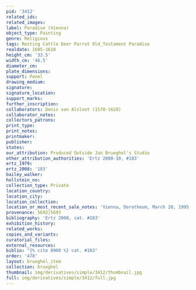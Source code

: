 ```yaml
---
pid: '3412'
related_ids: 
related_images: 
label: Paradise (Vienna)
object_type: Painting
genre: Religious
tags: Resting Cattle Deer Parrot Old_Testament Paradise
realdate: 1605-1610
height_cm: '33.5'
width_cm: '46.5'
diameter_cm: 
plate_dimensions: 
support: Panel
drawing_medium: 
signature: 
signature_location: 
support_marks: 
further_inscription: 
collaborators: Denis van Alsloot (1570-1628)
collaborator_notes: 
collectors_patrons: 
print_type: 
print_notes: 
printmaker: 
publisher: 
states: 
our_attribution: Produced Outside Jan Brueghel's Studio
other_attribution_authorities: 'Ertz 2008-10, #183'
ertz_1979: 
ertz_2008: '183'
bailey_walker: 
hollstein_no: 
collection_type: Private
location_country: 
location_city: 
location_collection: 
location_or_most_recent_sale_notes: 'Vienna, Dorotheum, March 20, 1995, #192'
provenance: 5692|5693
bibliography: 'Ertz 2008, cat. #183'
exhibition_history: 
related_works: 
copies_and_variants: 
curatorial_files: 
external_resources: 
biblio: "{% cite 8900 %} cat. #183"
order: '478'
layout: brueghel_item
collection: brueghel
thumbnail: img/derivatives/simple/3412/thumbnail.jpg
full: img/derivatives/simple/3412/full.jpg
---
```

